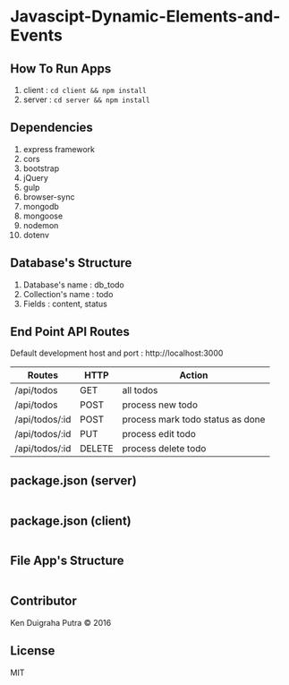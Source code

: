 # Javascipt-Dynamic-Elements-and-Events

## How To Run Apps
1. client : `cd client && npm install`
2. server : `cd server && npm install`

## Dependencies
1. express framework
2. cors
3. bootstrap
4. jQuery
5. gulp
6. browser-sync
7. mongodb
8. mongoose
9. nodemon
10. dotenv


## Database's Structure

1. Database's name : db_todo
2. Collection's name : todo
3. Fields : content, status

## End Point API Routes
Default development host and port : http://localhost:3000

| Routes | HTTP | Action |
|--------|------|--------|
| /api/todos | GET | all todos |
| /api/todos | POST | process new todo |
| /api/todos/:id | POST | process mark todo status as done |
| /api/todos/:id | PUT | process edit todo |
| /api/todos/:id | DELETE | process delete todo |

## package.json (server)

```

```

## package.json (client)

```

```

## File App's Structure

```

```


## Contributor
Ken Duigraha Putra &copy; 2016

## License
MIT
